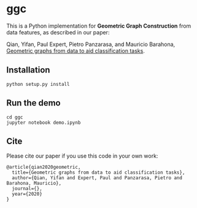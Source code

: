 # ggc

This is a Python implementation for **Geometric Graph Construction** from data features, as described in our paper:
 
Qian, Yifan, Paul Expert, Pietro Panzarasa, and Mauricio Barahona, [Geometric graphs from data to aid classification tasks]().


Installation
------------

```python setup.py install```

Run the demo
------------
```
cd ggc
jupyter notebook demo.ipynb
```

Cite
------------
Please cite our paper if you use this code in your own work:
```
@article{qian2020geometric,
  title={Geometric graphs from data to aid classification tasks},
  author={Qian, Yifan and Expert, Paul and Panzarasa, Pietro and Barahona, Mauricio},
  journal={},
  year={2020}
}
```
